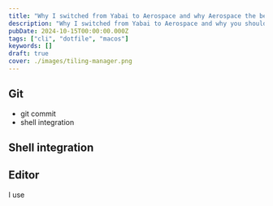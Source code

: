 ```yaml
---
title: "Why I switched from Yabai to Aerospace and why Aerospace the best window manager for Mac"
description: "Why I switched from Yabai to Aerospace and why you should too. I will explain in what way Aerospace is better and my new workflow. As well as why everyone should use a tiling window manager on my"
pubDate: 2024-10-15T00:00:00.000Z
tags: ["cli", "dotfile", "macos"]
keywords: []
draft: true
cover: ./images/tiling-manager.png
---
```


## Git

- git commit
- shell integration

## Shell integration

## Editor

I use
